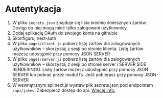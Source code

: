 # Autentykacja

1. W pliku `secrets.json` znajduje się lista średnio śmiesznych żartów. Dostęp do niej mogą mieć tylko zalogowani użytkownicy. 
2. Dodaj aplikację OAuth do swojego konta na githubie
3. Skonfiguruj next-auth 
4. W pliku `pages/client.js` pobierz listę żartów dla zalogowanych użytkowników – skorzystaj z sesji po stronie klienta. Listę żartów możesz udostępnić przy pomocy JSON SERVER
5.  W pliku `pages/server.js` pobierz listę żartów dla zalogowanych użytkowników – skorzystaj z sesji po stronie server i SERVER SIDE RENDERINGU. Listę żartów możesz udostępnić przy pomocy JSON SERVER lub pobrać przez moduł fs. Jeśli pobierasz przy pomocy JSON-SERVER
6. W wewnętrznym api next.js wystaw plik secrets.json pod endpointem `/api/jokes`. Zabezpiecz dostęp do api. 
[Więcej info:](https://next-auth.js.org/tutorials/securing-pages-and-api-routes)

